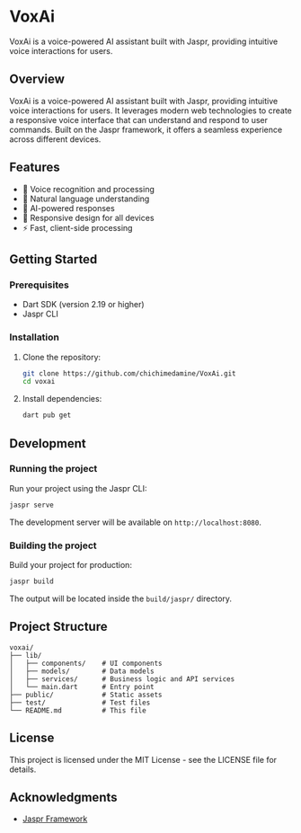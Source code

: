 # VoxAi

VoxAi is a voice-powered AI assistant built with Jaspr, providing intuitive voice interactions for users.

## Overview

VoxAi  is a voice-powered AI assistant built with Jaspr, providing intuitive voice interactions for users. It leverages modern web technologies to create a responsive voice interface that can understand and respond to user commands. Built on the Jaspr framework, it offers a seamless experience across different devices.

## Features

- 🎤 Voice recognition and processing
- 💬 Natural language understanding
- 🤖 AI-powered responses
- 📱 Responsive design for all devices
- ⚡ Fast, client-side processing

## Getting Started

### Prerequisites

- Dart SDK (version 2.19 or higher)
- Jaspr CLI

### Installation

1. Clone the repository:
   ```bash
   git clone https://github.com/chichimedamine/VoxAi.git
   cd voxai
   ```

2. Install dependencies:
   ```bash
   dart pub get
   ```

## Development

### Running the project

Run your project using the Jaspr CLI:

```bash
jaspr serve
```

The development server will be available on `http://localhost:8080`.

### Building the project

Build your project for production:

```bash
jaspr build
```

The output will be located inside the `build/jaspr/` directory.

## Project Structure

```
voxai/
├── lib/
│   ├── components/    # UI components
│   ├── models/        # Data models
│   ├── services/      # Business logic and API services
│   └── main.dart      # Entry point
├── public/            # Static assets
├── test/              # Test files
└── README.md          # This file
```


## License

This project is licensed under the MIT License - see the LICENSE file for details.

## Acknowledgments

- [Jaspr Framework](https://github.com/schultek/jaspr)

